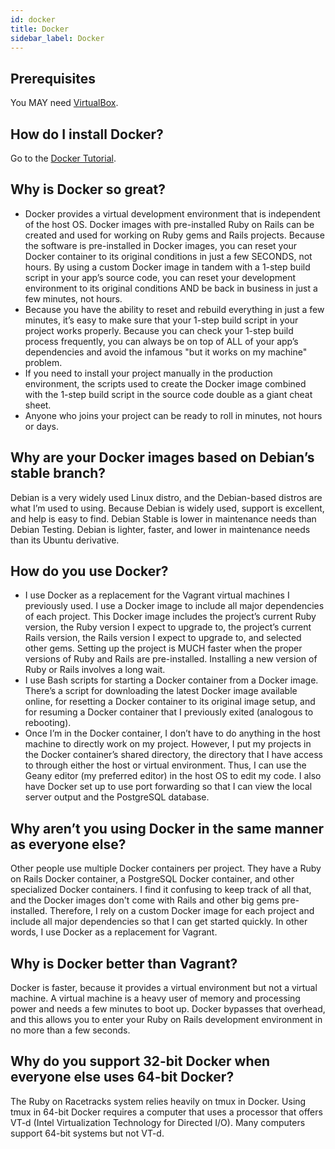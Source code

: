```yaml
---
id: docker
title: Docker
sidebar_label: Docker
---
```


## Prerequisites
You MAY need [VirtualBox](virtualbox.html).

## How do I install Docker?
Go to the [Docker Tutorial](http://www.differentdockertutorial.com/).

## Why is Docker so great?
* Docker provides a virtual development environment that is independent of the host OS. Docker images with pre-installed Ruby on Rails can be created and used for working on Ruby gems and Rails projects. Because the software is pre-installed in Docker images, you can reset your Docker container to its original conditions in just a few SECONDS, not hours. By using a custom Docker image in tandem with a 1-step build script in your app’s source code, you can reset your development environment to its original conditions AND be back in business in just a few minutes, not hours.
* Because you have the ability to reset and rebuild everything in just a few minutes, it’s easy to make sure that your 1-step build script in your project works properly. Because you can check your 1-step build process frequently, you can always be on top of ALL of your app’s dependencies and avoid the infamous "but it works on my machine" problem.
* If you need to install your project manually in the production environment, the scripts used to create the Docker image combined with the 1-step build script in the source code double as a giant cheat sheet.
* Anyone who joins your project can be ready to roll in minutes, not hours or days.

## Why are your Docker images based on Debian’s stable branch?
Debian is a very widely used Linux distro, and the Debian-based distros are what I’m used to using. Because Debian is widely used, support is excellent, and help is easy to find. Debian Stable is lower in maintenance needs than Debian Testing. Debian is lighter, faster, and lower in maintenance needs than its Ubuntu derivative.

## How do you use Docker?
* I use Docker as a replacement for the Vagrant virtual machines I previously used. I use a Docker image to include all major dependencies of each project. This Docker image includes the project’s current Ruby version, the Ruby version I expect to upgrade to, the project’s current Rails version, the Rails version I expect to upgrade to, and selected other gems. Setting up the project is MUCH faster when the proper versions of Ruby and Rails are pre-installed. Installing a new version of Ruby or Rails involves a long wait.
* I use Bash scripts for starting a Docker container from a Docker image. There’s a script for downloading the latest Docker image available online, for resetting a Docker container to its original image setup, and for resuming a Docker container that I previously exited (analogous to rebooting).
* Once I’m in the Docker container, I don’t have to do anything in the host machine to directly work on my project. However, I put my projects in the Docker container’s shared directory, the directory that I have access to through either the host or virtual environment. Thus, I can use the Geany editor (my preferred editor) in the host OS to edit my code. I also have Docker set up to use port forwarding so that I can view the local server output and the PostgreSQL database.

## Why aren’t you using Docker in the same manner as everyone else?
Other people use multiple Docker containers per project. They have a Ruby on Rails Docker container, a PostgreSQL Docker container, and other specialized Docker containers. I find it confusing to keep track of all that, and the Docker images don't come with Rails and other big gems pre-installed. Therefore, I rely on a custom Docker image for each project and include all major dependencies so that I can get started quickly. In other words, I use Docker as a replacement for Vagrant.

## Why is Docker better than Vagrant?
Docker is faster, because it provides a virtual environment but not a virtual machine. A virtual machine is a heavy user of memory and processing power and needs a few minutes to boot up. Docker bypasses that overhead, and this allows you to enter your Ruby on Rails development environment in no more than a few seconds.

## Why do you support 32-bit Docker when everyone else uses 64-bit Docker?
The Ruby on Racetracks system relies heavily on tmux in Docker. Using tmux in 64-bit Docker requires a computer that uses a processor that offers VT-d (Intel Virtualization Technology for Directed I/O).  Many computers support 64-bit systems but not VT-d.
